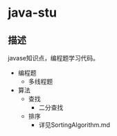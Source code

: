 # java-stu
## 描述
javase知识点，编程题学习代码。
* 编程题
  * 多线程题
* 算法
  * 查找
    * 二分查找
  * 排序
    * 详见SortingAlgorithm.md